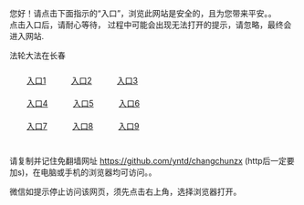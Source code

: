 您好！请点击下面指示的“入口”，浏览此网站是安全的，且为您带来平安。。 <br/>
点击入口后，请耐心等待， 过程中可能会出现无法打开的提示，请忽略，最终会进入网站. </br>

法轮大法在长春<br/>
<div style="padding:10px"><a style="margin:20px" target="_blank" href="https://d3gi9se9eiihc.cloudfront.net/2Qpsp?rkrayrm" id="ccLink1" rel="nofollow">入口1</a> <a target="_blank" style="margin:20px" href="https://d3k7d1gv5y2hvv.cloudfront.net/2Qpsp?xdkif" id="ccLink2" rel="nofollow">入口2</a> <a style="margin:20px" target="_blank" href="https://d13nysz0chtnr4.cloudfront.net/2Qpsp?szyds" id="ccLink3" rel="nofollow">入口3</a></div>

<div style="padding:10px" ><a style="margin:20px" target="_blank" href="https://d3gi9se9eiihc.cloudfront.net/2Qpsp?rkrayrm" id="ccLink4" rel="nofollow">入口4</a> <a style="margin:20px" href="https://d3k7d1gv5y2hvv.cloudfront.net/2Qpsp?xdkif" target="_blank" id="ccLink5" rel="nofollow">入口5</a> <a style="margin:20px" href="https://d13nysz0chtnr4.cloudfront.net/2Qpsp?szyds" target="_blank" id="ccLink6" rel="nofollow">入口6</a></div>

<div style="padding:10px"><a style="margin:20px" target="_blank" href="https://d3gi9se9eiihc.cloudfront.net/2Qpsp?rkrayrm" id="ccLink7" rel="nofollow">入口7</a> <a style="margin:20px" href="https://d3k7d1gv5y2hvv.cloudfront.net/2Qpsp?xdkif" target="_blank" id="ccLink8" rel="nofollow">入口8</a> <a style="margin:20px" target="_blank" href="https://d13nysz0chtnr4.cloudfront.net/2Qpsp?szyds" id="ccLink9" rel="nofollow">入口9</a></div>

<br/>



请复制并记住免翻墙网址 https://github.com/yntd/changchunzx (http后一定要加s)，在电脑或手机的浏览器均可访问。。<br/>

微信如提示停止访问该网页，须先点击右上角，选择浏览器打开。
